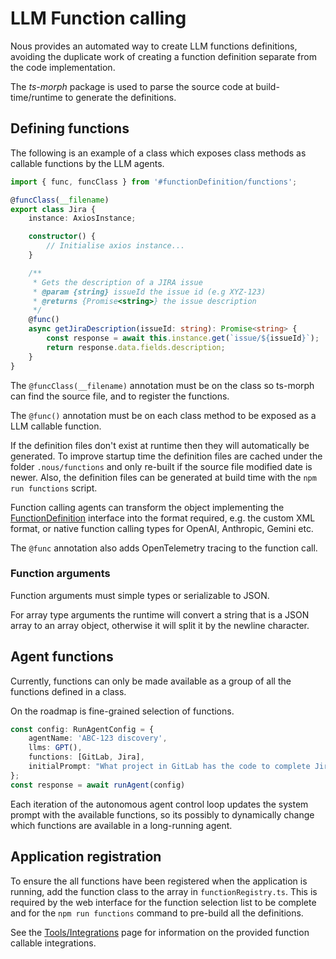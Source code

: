 # LLM Function calling

Nous provides an automated way to create LLM functions definitions, avoiding the duplicate work of creating a function definition separate from the code implementation. 

The *ts-morph* package is used to parse the source code at build-time/runtime to generate the definitions.

## Defining functions

The following is an example of a class which exposes class methods as callable functions by the LLM agents.

```typescript
import { func, funcClass } from '#functionDefinition/functions';

@funcClass(__filename)
export class Jira {
    instance: AxiosInstance;

    constructor() {
        // Initialise axios instance...
    }

    /**
     * Gets the description of a JIRA issue
     * @param {string} issueId the issue id (e.g XYZ-123)
     * @returns {Promise<string>} the issue description
     */
    @func()
    async getJiraDescription(issueId: string): Promise<string> {
        const response = await this.instance.get(`issue/${issueId}`);
        return response.data.fields.description;
    }
}
```

The `@funcClass(__filename)` annotation must be on the class so ts-morph can find the source file, and to register the functions.

The `@func()` annotation must be on each class method to be exposed as a LLM callable function.

If the definition files don't exist at runtime then they will automatically be generated. To improve startup time
the definition files are cached under the folder `.nous/functions` and only re-built if the source file modified date is newer. 
Also, the definition files can be generated at build time with the `npm run functions` script.

Function calling agents can transform the object implementing the [FunctionDefinition](https://github.com/TrafficGuard/nous/blob/main/src/functionDefinition/functions.ts#L13)
interface into the format required, e.g. the custom XML format, or native function calling types for OpenAI, Anthropic, Gemini etc.

The `@func` annotation also adds OpenTelemetry tracing to the function call.

### Function arguments

Function arguments must simple types or serializable to JSON. 

For array type arguments the runtime will convert a string that is a JSON array to an array object, otherwise it will split it by the newline character.

## Agent functions

Currently, functions can only be made available as a group of all the functions defined in a class.

On the roadmap is fine-grained selection of functions.

```typescript
const config: RunAgentConfig = {
    agentName: 'ABC-123 discovery',
    llms: GPT(),
    functions: [GitLab, Jira],
    initialPrompt: "What project in GitLab has the code to complete Jira ABC-123?",
};
const response = await runAgent(config)
```

Each iteration of the autonomous agent control loop updates the system prompt with the available functions,
so its possibly to dynamically change which functions are available in a long-running agent.

## Application registration

To ensure the all functions have been registered when the application is running, add the function class to the array in `functionRegistry.ts`.
This is required by the web interface for the function selection list to be complete and for the `npm run functions` command to pre-build all the definitions.

See the [Tools/Integrations](integrations.md) page for information on the provided function callable integrations.

